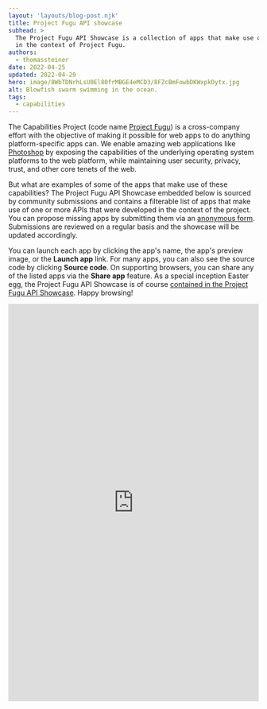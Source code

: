 ```yaml
---
layout: 'layouts/blog-post.njk'
title: Project Fugu API showcase
subhead: >
  The Project Fugu API Showcase is a collection of apps that make use of APIs that were conceived
  in the context of Project Fugu.
authors:
  - thomassteiner
date: 2022-04-25
updated: 2022-04-29
hero: image/8WbTDNrhLsU0El80frMBGE4eMCD3/8FZcBmFowbDKWxpkOytx.jpg
alt: Blowfish swarm swimming in the ocean.
tags:
  - capabilities
---
```


The Capabilities Project (code name [Project Fugu](/blog/fugu-status/)) is a cross-company effort with
the objective of making it possible for web apps to do anything platform-specific apps can. We
enable amazing web applications like [Photoshop](https://web.dev/ps-on-the-web/) by exposing the capabilities of
the underlying operating system platforms to the web platform, while maintaining user security,
privacy, trust, and other core tenets of the web.

But what are examples of some of the apps that make use of these capabilities? The Project Fugu API
Showcase embedded below is sourced by community submissions and contains a filterable list of apps
that make use of one or more APIs that were developed in the context of the project. You can propose
missing apps by submitting them via an
[anonymous form](https://docs.google.com/forms/d/e/1FAIpQLScNd1rClbmFWh6FcMmjUNrwg9RLz8Jk4BkHz_-EOpmkVd_-9g/viewform).
Submissions are reviewed on a regular basis and the showcase will be updated accordingly.

You can launch each app by clicking the app's name, the app's preview image, or the **Launch app**
link. For many apps, you can also see the source code by clicking **Source code**. On supporting
browsers, you can share any of the listed apps via the **Share app** feature. As a special inception
Easter egg, the Project Fugu API Showcase is of course
<a href="https://tomayac.github.io/fugu-showcase/data/#tomayac.github.io!fugu-showcase!data" target="showcase">contained
in the Project Fugu API Showcase</a>. Happy browsing!

<div style="height: 100%; width: 100%">
  <iframe
    title="Fugu showcase"
    name="showcase"
    style="min-height: 800px; width: 100%; border: 0"
    src="https://tomayac.github.io/fugu-showcase/data/"
    allow="web-share; clipboard-write; clipboard"    
  ></iframe>      
</div>

<script>
  window.addEventListener('message', (event) => {
    if (event.origin !== 'https://tomayac.github.io') {
      return;
    }

    const url = new URL(window.location);
    if ('anchor' in event.data) {
      url.hash = event.data.anchor;
    }
    if ('search' in event.data) {
      if (event.data.search) {
        const [key, value] = event.data.search.split('=');
        url.searchParams.set(key, value);
      } else {
        url.searchParams.delete('api');
      }
    }
    window.history.pushState({}, '', url);
  });

  const showCaseIframe = document.querySelector('iframe[name="showcase"]');
  showCaseIframe.addEventListener('onload', () => {
    showCaseIframe.postMessage({
      hash: location.hash,
      search: location.search.substr(1),
    }, '*');
  });
</script>
